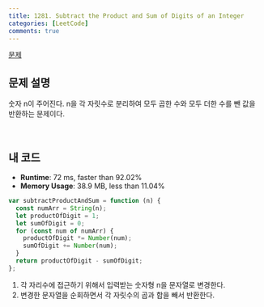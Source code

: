 ```yaml
---
title: 1281. Subtract the Product and Sum of Digits of an Integer
categories: [LeetCode]
comments: true
---
```


[문제](https://leetcode.com/problems/subtract-the-product-and-sum-of-digits-of-an-integer/)

## 문제 설명

숫자 n이 주어진다.
n을 각 자릿수로 분리하여 모두 곱한 수와 모두 더한 수를 뺀 값을 반환하는 문제이다.

<br>

## 내 코드

- **Runtime**: 72 ms, faster than 92.02%
- **Memory Usage**: 38.9 MB, less than 11.04%

```js
var subtractProductAndSum = function (n) {
  const numArr = String(n);
  let productOfDigit = 1;
  let sumOfDigit = 0;
  for (const num of numArr) {
    productOfDigit *= Number(num);
    sumOfDigit += Number(num);
  }
  return productOfDigit - sumOfDigit;
};
```

1. 각 자리수에 접근하기 위해서 입력받는 숫자형 n을 문자열로 변경한다.
2. 변경한 문자열을 순회하면서 각 자릿수의 곱과 합을 빼서 반환한다.
